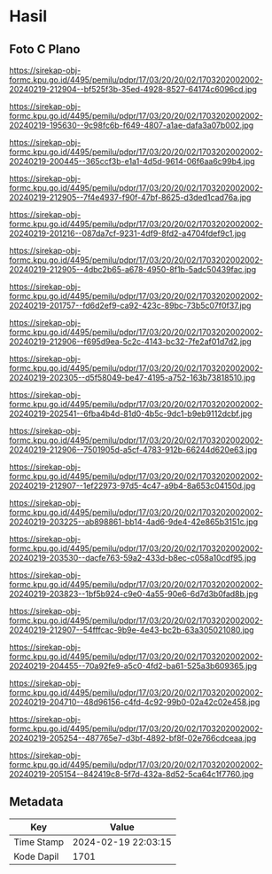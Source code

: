 # Hasil

## Foto C Plano

https://sirekap-obj-formc.kpu.go.id/4495/pemilu/pdpr/17/03/20/20/02/1703202002002-20240219-212904--bf525f3b-35ed-4928-8527-64174c6096cd.jpg

https://sirekap-obj-formc.kpu.go.id/4495/pemilu/pdpr/17/03/20/20/02/1703202002002-20240219-195630--9c98fc6b-f649-4807-a1ae-dafa3a07b002.jpg

https://sirekap-obj-formc.kpu.go.id/4495/pemilu/pdpr/17/03/20/20/02/1703202002002-20240219-200445--365ccf3b-e1a1-4d5d-9614-06f6aa6c99b4.jpg

https://sirekap-obj-formc.kpu.go.id/4495/pemilu/pdpr/17/03/20/20/02/1703202002002-20240219-212905--7f4e4937-f90f-47bf-8625-d3ded1cad76a.jpg

https://sirekap-obj-formc.kpu.go.id/4495/pemilu/pdpr/17/03/20/20/02/1703202002002-20240219-201216--087da7cf-9231-4df9-8fd2-a4704fdef9c1.jpg

https://sirekap-obj-formc.kpu.go.id/4495/pemilu/pdpr/17/03/20/20/02/1703202002002-20240219-212905--4dbc2b65-a678-4950-8f1b-5adc50439fac.jpg

https://sirekap-obj-formc.kpu.go.id/4495/pemilu/pdpr/17/03/20/20/02/1703202002002-20240219-201757--fd6d2ef9-ca92-423c-89bc-73b5c07f0f37.jpg

https://sirekap-obj-formc.kpu.go.id/4495/pemilu/pdpr/17/03/20/20/02/1703202002002-20240219-212906--f695d9ea-5c2c-4143-bc32-7fe2af01d7d2.jpg

https://sirekap-obj-formc.kpu.go.id/4495/pemilu/pdpr/17/03/20/20/02/1703202002002-20240219-202305--d5f58049-be47-4195-a752-163b73818510.jpg

https://sirekap-obj-formc.kpu.go.id/4495/pemilu/pdpr/17/03/20/20/02/1703202002002-20240219-202541--6fba4b4d-81d0-4b5c-9dc1-b9eb9112dcbf.jpg

https://sirekap-obj-formc.kpu.go.id/4495/pemilu/pdpr/17/03/20/20/02/1703202002002-20240219-212906--7501905d-a5cf-4783-912b-66244d620e63.jpg

https://sirekap-obj-formc.kpu.go.id/4495/pemilu/pdpr/17/03/20/20/02/1703202002002-20240219-212907--1ef22973-97d5-4c47-a9b4-8a653c04150d.jpg

https://sirekap-obj-formc.kpu.go.id/4495/pemilu/pdpr/17/03/20/20/02/1703202002002-20240219-203225--ab898861-bb14-4ad6-9de4-42e865b3151c.jpg

https://sirekap-obj-formc.kpu.go.id/4495/pemilu/pdpr/17/03/20/20/02/1703202002002-20240219-203530--dacfe763-59a2-433d-b8ec-c058a10cdf95.jpg

https://sirekap-obj-formc.kpu.go.id/4495/pemilu/pdpr/17/03/20/20/02/1703202002002-20240219-203823--1bf5b924-c9e0-4a55-90e6-6d7d3b0fad8b.jpg

https://sirekap-obj-formc.kpu.go.id/4495/pemilu/pdpr/17/03/20/20/02/1703202002002-20240219-212907--54fffcac-9b9e-4e43-bc2b-63a305021080.jpg

https://sirekap-obj-formc.kpu.go.id/4495/pemilu/pdpr/17/03/20/20/02/1703202002002-20240219-204455--70a92fe9-a5c0-4fd2-ba61-525a3b609365.jpg

https://sirekap-obj-formc.kpu.go.id/4495/pemilu/pdpr/17/03/20/20/02/1703202002002-20240219-204710--48d96156-c4fd-4c92-99b0-02a42c02e458.jpg

https://sirekap-obj-formc.kpu.go.id/4495/pemilu/pdpr/17/03/20/20/02/1703202002002-20240219-205254--487765e7-d3bf-4892-bf8f-02e766cdceaa.jpg

https://sirekap-obj-formc.kpu.go.id/4495/pemilu/pdpr/17/03/20/20/02/1703202002002-20240219-205154--842419c8-5f7d-432a-8d52-5ca64c1f7760.jpg


## Metadata

| Key        | Value               |
| ---------- | ------------------- |
| Time Stamp | 2024-02-19 22:03:15 |
| Kode Dapil | 1701                |



